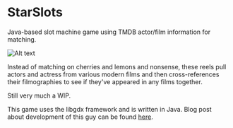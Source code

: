 # StarSlots
Java-based slot machine game using TMDB actor/film information for matching.

![Alt text](http://i.imgur.com/lOhk0qd.png "Screenshot")

Instead of matching on cherries and lemons and nonsense, these reels pull actors and actress from various modern films and then cross-references their filmographies to see if they've appeared in any films together.

Still very much a WIP.

This game uses the libgdx framework and is written in Java. Blog post about development of this guy can be found [here](https://robbomb.wordpress.com/2017/02/09/making-a-filmography-slot-machine-game/).
